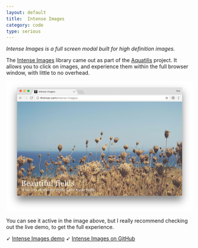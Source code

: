 ```yaml
---
layout: default
title:  Intense Images
category: code
type: serious
---
```


*Intense Images is a full screen modal built for high definition images.*

The [Intense Images](http://tholman.com/intense-images/) library came out as part of the [Aquatilis](http://aquatilis.tv/aquatilis-expedition/) project. It allows you to click on images, and experience them within the full browser window, with little to no overhead.

![Intense images in action](./images/intense-images-1.png)

You can see it active in the image above, but I really recommend checking out the live demo, to get the full experience.

➶ [Intense Images demo](http://tholman.com/intense-images/)
➶ [Intense Images on GitHub](https://github.com/tholman/intense-images)
